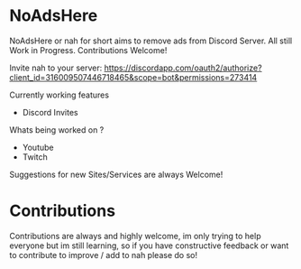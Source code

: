 # NoAdsHere
NoAdsHere or nah for short aims to remove ads from Discord Server. All still Work in Progress. Contributions Welcome!

Invite nah to your server: https://discordapp.com/oauth2/authorize?client_id=316009507446718465&scope=bot&permissions=273414

Currently working features
 - Discord Invites

Whats being worked on ?
 - Youtube
 - Twitch

Suggestions for new Sites/Services are always Welcome!
 
# Contributions
Contributions are always and highly welcome, im only trying to help everyone but im still learning,
so if you have constructive feedback or want to contribute to improve / add to nah please do so!
